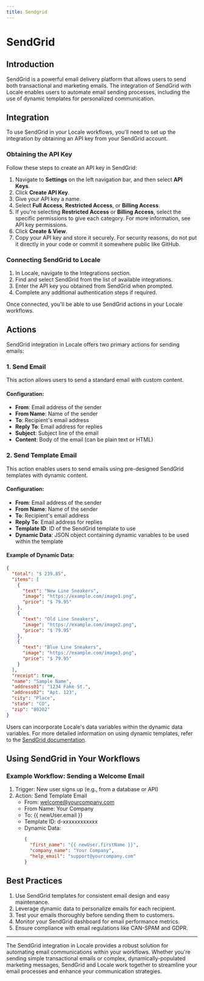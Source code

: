 ```yaml
---
title: Sendgrid
---
```

# SendGrid

## Introduction

SendGrid is a powerful email delivery platform that allows users to send both transactional and marketing emails. The integration of SendGrid with Locale enables users to automate email sending processes, including the use of dynamic templates for personalized communication.

## Integration

To use SendGrid in your Locale workflows, you'll need to set up the integration by obtaining an API key from your SendGrid account.

### Obtaining the API Key

Follow these steps to create an API key in SendGrid:

1. Navigate to **Settings** on the left navigation bar, and then select **API Keys**.
2. Click **Create API Key**.
3. Give your API key a name.
4. Select **Full Access**, **Restricted Access**, or **Billing Access**.
5. If you're selecting **Restricted Access** or **Billing Access**, select the specific permissions to give each category. For more information, see API key permissions.
6. Click **Create & View**.
7. Copy your API key and store it securely. For security reasons, do not put it directly in your code or commit it somewhere public like GitHub.

### Connecting SendGrid to Locale

1. In Locale, navigate to the Integrations section.
2. Find and select SendGrid from the list of available integrations.
3. Enter the API key you obtained from SendGrid when prompted.
4. Complete any additional authentication steps if required.

Once connected, you'll be able to use SendGrid actions in your Locale workflows.

## Actions

SendGrid integration in Locale offers two primary actions for sending emails:

### 1. Send Email

This action allows users to send a standard email with custom content.

#### Configuration:

- **From**: Email address of the sender
- **From Name**: Name of the sender
- **To**: Recipient's email address
- **Reply To**: Email address for replies
- **Subject**: Subject line of the email
- **Content**: Body of the email (can be plain text or HTML)

### 2. Send Template Email

This action enables users to send emails using pre-designed SendGrid templates with dynamic content.

#### Configuration:

- **From**: Email address of the sender
- **From Name**: Name of the sender
- **To**: Recipient's email address
- **Reply To**: Email address for replies
- **Template ID**: ID of the SendGrid template to use
- **Dynamic Data**: JSON object containing dynamic variables to be used within the template

#### Example of Dynamic Data:

```json
{
  "total": "$ 239.85",
  "items": [
    {
      "text": "New Line Sneakers",
      "image": "https://example.com/image1.png",
      "price": "$ 79.95"
    },
    {
      "text": "Old Line Sneakers",
      "image": "https://example.com/image2.png",
      "price": "$ 79.95"
    },
    {
      "text": "Blue Line Sneakers",
      "image": "https://example.com/image3.png",
      "price": "$ 79.95"
    }
  ],
  "receipt": true,
  "name": "Sample Name",
  "address01": "1234 Fake St.",
  "address02": "Apt. 123",
  "city": "Place",
  "state": "CO",
  "zip": "80202"
}
```

Users can incorporate Locale's data variables within the dynamic data variables. For more detailed information on using dynamic templates, refer to the [SendGrid documentation](https://www.twilio.com/docs/sendgrid/ui/sending-email/how-to-send-an-email-with-dynamic-templates).

## Using SendGrid in Your Workflows

### Example Workflow: Sending a Welcome Email

1. Trigger: New user signs up (e.g., from a database or API)
2. Action: Send Template Email
   - From: welcome@yourcompany.com
   - From Name: Your Company
   - To: {{ newUser.email }}
   - Template ID: d-xxxxxxxxxxxx
   - Dynamic Data:
     ```json
     {
       "first_name": "{{ newUser.firstName }}",
       "company_name": "Your Company",
       "help_email": "support@yourcompany.com"
     }
     ```

## Best Practices

1. Use SendGrid templates for consistent email design and easy maintenance.
2. Leverage dynamic data to personalize emails for each recipient.
3. Test your emails thoroughly before sending them to customers.
4. Monitor your SendGrid dashboard for email performance metrics.
5. Ensure compliance with email regulations like CAN-SPAM and GDPR.

---

The SendGrid integration in Locale provides a robust solution for automating email communications within your workflows. Whether you're sending simple transactional emails or complex, dynamically-populated marketing messages, SendGrid and Locale work together to streamline your email processes and enhance your communication strategies.
